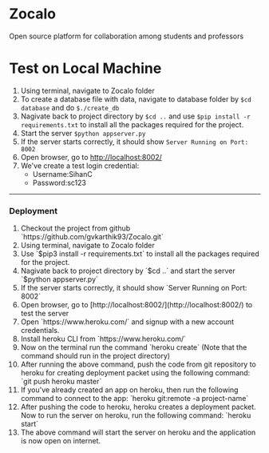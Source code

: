 


# Zocalo
Open source platform for collaboration among students and professors

# Test on Local Machine
1. Using terminal, navigate to Zocalo folder
2. To create a database file with data, navigate to database folder by
    `$cd database`
   and do
    `$./create_db`
3. Nagivate back to project directory by `$cd ..`
   and use `$pip install -r requirements.txt` to install all the packages required for the project.
4. Start the server
    `$python appserver.py`
5. If the server starts correctly, it should show
    `Server Running on Port:  8002`
6. Open browser, go to [http://localhost:8002/](http://localhost:8002/)
7. We've create a test login credential:
    - Username:SihanC
    - Password:sc123

<hr>


<h3>Deployment</h3>
<ol>
  <li>Checkout the project from github `https://github.com/gvkarthik93/Zocalo.git`</li>
  <li>Using terminal, navigate to Zocalo folder</li>
  <li>Use `$pip3 install -r requirements.txt` to install all the packages required for the project.</li>
  <li>Nagivate back to project directory by
    `$cd ..` and start the server
    `$python appserver.py`</li>
  <li>If the server starts correctly, it should show
    `Server Running on Port:  8002`</li>
  <li>Open browser, go to [http://localhost:8002/](http://localhost:8002/) to test the server</li>
  <li>Open `https://www.heroku.com/` and signup with a new account credentials.</li>
  <li>Install heroku CLI from `https://www.heroku.com/`</li>
  <li>Now on the terminal run the command `heroku create` (Note that the command should run in the project directory)</li>
  <li>After running the above command, push the code from git repository to heroku for creating deployment packet using the following command: `git push heroku master`</li>
  <li>If you've already created an app on heroku, then run the following command to connect to the app: `heroku git:remote -a project-name`</li>
  <li>After pushing the code to heroku, heroku creates a deployment packet. Now to run the server on heroku, run the following command: `heroku start`</li>
  <li>The above command will start the server on heroku and the application is now open on internet.</li>
</ol>

